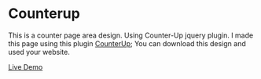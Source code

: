 # Counterup
This is a counter page area design. Using Counter-Up jquery plugin. 
I made this page using this  plugin [CounterUp](https://github.com/bfintal/Counter-Up);
You can download this design and used your website. 

[Live Demo](https://emranweb.github.io/counterup)
